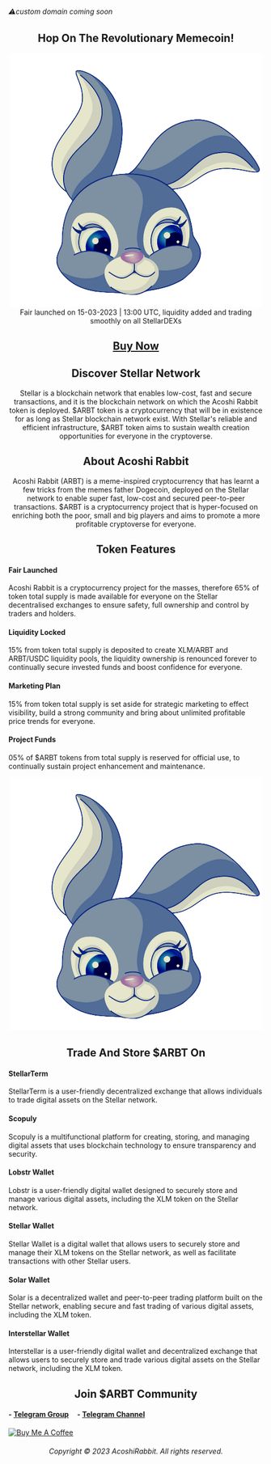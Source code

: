 ###### ⚠️custom domain coming soon
<h2 align="center">Hop On The Revolutionary Memecoin!</h2>

<div align="center"><img alt="ARBT" src="logo.png" /></div>

<div align="center">Fair launched on 15-03-2023 | 13:00 UTC, liquidity added and trading smoothly on all StellarDEXs<br/><h2><a href="https://lobstr.co/trade/ARBT:GBJUUYLCALIBUOLEWDJKAWCWVWQ7AV3T2FBFVVNB3KRJIZ3U2RFSCDLR" target="_blank">Buy Now</a></h2></div>

<h2 align="center">Discover Stellar Network</h2>

<div align="center">Stellar is a blockchain network that enables low-cost, fast and secure transactions, and it is the blockchain network on which the Acoshi Rabbit token is deployed. $ARBT token is a cryptocurrency that will be in existence for as long as Stellar blockchain network exist. With Stellar's reliable and efficient infrastructure, $ARBT token aims to sustain wealth creation opportunities for everyone in the cryptoverse.</div>

<h2 align="center">About Acoshi Rabbit</h2>

<div align="center">Acoshi Rabbit (ARBT) is a meme-inspired cryptocurrency that has learnt a few tricks from the memes father Dogecoin, deployed on the Stellar network to enable super fast, low-cost and secured peer-to-peer transactions. $ARBT is a cryptocurrency project that is hyper-focused on enriching both the poor, small and big players and aims to promote a more profitable cryptoverse for everyone.</div>

<h2 align="center">Token Features</h2>

#### Fair Launched
Acoshi Rabbit is a cryptocurrency project for the masses, therefore 65% of token total supply is made available for everyone on the Stellar decentralised exchanges to ensure safety, full ownership and control by traders and holders.
#### Liquidity Locked
15% from token total supply is deposited to create XLM/ARBT and ARBT/USDC liquidity pools, the liquidity ownership is renounced forever to continually secure invested funds and boost confidence for everyone.
#### Marketing Plan
15% from token total supply is set aside for strategic marketing to effect visibility, build a strong community and bring about unlimited profitable price trends for everyone.
#### Project Funds
05% of $ARBT tokens from total supply is reserved for official use, to continually sustain project enhancement and maintenance.

<div align="center"><img alt="ARBT" src="logo.png" /></div>

<h2 align="center">Trade And Store $ARBT On</h2>

#### StellarTerm
StellarTerm is a user-friendly decentralized exchange that allows individuals to trade digital assets on the Stellar network.
#### Scopuly
Scopuly is a multifunctional platform for creating, storing, and managing digital assets that uses blockchain technology to ensure transparency and security.
#### Lobstr Wallet
Lobstr is a user-friendly digital wallet designed to securely store and manage various digital assets, including the XLM token on the Stellar network.
#### Stellar Wallet
Stellar Wallet is a digital wallet that allows users to securely store and manage their XLM tokens on the Stellar network, as well as facilitate transactions with other Stellar users.
#### Solar Wallet
Solar is a decentralized wallet and peer-to-peer trading platform built on the Stellar network, enabling secure and fast trading of various digital assets, including the XLM token.
#### Interstellar Wallet
Interstellar is a user-friendly digital wallet and decentralized exchange that allows users to securely store and trade various digital assets on the Stellar network, including the XLM token.

<h2 align="center">Join $ARBT Community</h2>
<h4>
- 
    <a href="https://t.me/AcoshiRabbit1">Telegram Group</a> &nbsp; &nbsp;
- 
    <a href="https://t.me/AcoshiRabbit">Telegram Channel</a>
</h4>
<a href="https://www.buymeacoffee.com/soumyajit4419" target="_blank"><img src="https://cdn.buymeacoffee.com/buttons/v2/default-violet.png" alt="Buy Me A Coffee" height= "50px" width= "150px" ></a>

<h6 align="center">Copyright © 2023 AcoshiRabbit. All rights reserved.</h6>

